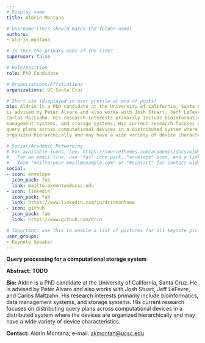 ```yaml
---
# Display name
title: Aldrin Montana

# Username (this should match the folder name)
authors:
- aldrin.montana

# Is this the primary user of the site?
superuser: false

# Role/position
role: PhD Candidate

# Organizations/Affiliations
organizations: UC Santa Cruz

# Short bio (displayed in user profile at end of posts)
bio: Aldrin is a PhD candidate at the University of California, Santa Cruz. He
is advised by Peter Alvaro and also works with Josh Stuart, Jeff LeFevre, and
Carlos Maltzahn. His research interests primarily include bioinformatics, data
management systems, and storage systems. His current research focuses on distributing
query plans across computational devices in a distributed system where the devices are
organized hierarchically and may have a wide variety of device characteristics.

# Social/Academic Networking
# For available icons, see: https://sourcethemes.com/academic/docs/widgets/#icons
#   For an email link, use "fas" icon pack, "envelope" icon, and a link in the
#   form "mailto:your-email@example.com" or "#contact" for contact widget.
social:
- icon: envelope
  icon_pack: fas
  link: mailto:akmontan@ucsc.edu
- icon: linkedin
  icon_pack: fab
  link: https://www.linkedin.com/in/drinmontana
- icon: github
  icon_pack: fab
  link: https://www.github.com/drin

# Important: use this to enable a list of pictures for all keynote pictures on the keynote speaker page.
user_groups:
- Keynote Speaker
---
```

**Query processing for a computational storage system**

**Abstract:** __TODO__

**Bio:** Aldrin is a PhD candidate at the University of California, Santa Cruz. He
is advised by Peter Alvaro and also works with Josh Stuart, Jeff LeFevre, and
Carlos Maltzahn. His research interests primarily include bioinformatics, data
management systems, and storage systems. His current research focuses on distributing
query plans across computational devices in a distributed system where the devices are
organized hierarchically and may have a wide variety of device characteristics.


**Contact:** Aldrin Montana; e-mail: akmontan@ucsc.edu
